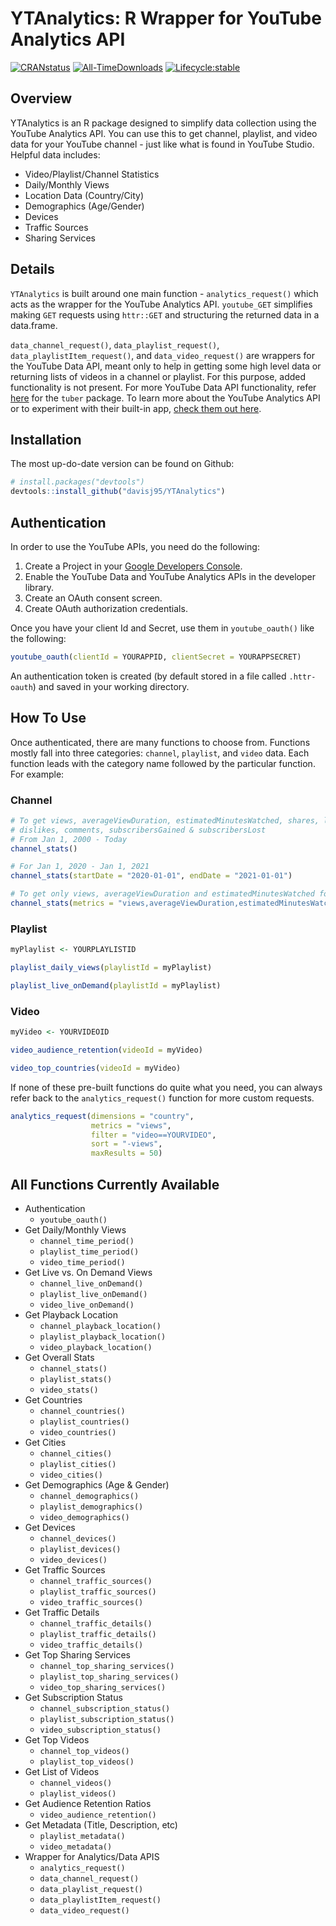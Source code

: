 # YTAnalytics: R Wrapper for YouTube Analytics API

<!-- badges: start -->

[![CRANstatus](https://www.r-pkg.org/badges/version/YTAnalytics)](https://CRAN.R-project.org/package=YTAnalytics) [![All-TimeDownloads](https://cranlogs.r-pkg.org/badges/grand-total/YTAnalytics)](https://cran.r-project.org/package=YTAnalytics) [![Lifecycle:stable](https://img.shields.io/badge/lifecycle-stable-brightgreen.svg)](https://lifecycle.r-lib.org/articles/stages.html#stable)

<!-- badges: end -->

## Overview

YTAnalytics is an R package designed to simplify data collection using the YouTube Analytics API. You can use this to get channel, playlist, and video data for your YouTube channel - just like what is found in YouTube Studio. Helpful data includes:

-   Video/Playlist/Channel Statistics
-   Daily/Monthly Views
-   Location Data (Country/City)
-   Demographics (Age/Gender)
-   Devices
-   Traffic Sources
-   Sharing Services

## Details

`YTAnalytics` is built around one main function - `analytics_request()` which acts as the wrapper for the YouTube Analytics API. `youtube_GET` simplifies making `GET` requests using `httr::GET` and structuring the returned data in a data.frame.

`data_channel_request()`, `data_playlist_request()`, `data_playlistItem_request()`, and `data_video_request()` are wrappers for the YouTube Data API, meant only to help in getting some high level data or returning lists of videos in a channel or playlist. For this purpose, added functionality is not present. For more YouTube Data API functionality, refer [here](https://github.com/gojiplus/tuber) for the `tuber` package. To learn more about the YouTube Analytics API or to experiment with their built-in app, [check them out here](https://developers.google.com/youtube/analytics/data_model).

## Installation

The most up-do-date version can be found on Github:

``` r
# install.packages("devtools")
devtools::install_github("davisj95/YTAnalytics")
```

## Authentication

In order to use the YouTube APIs, you need do the following:

1.  Create a Project in your [Google Developers Console](https://console.cloud.google.com/welcome).
2.  Enable the YouTube Data and YouTube Analytics APIs in the developer library.
3.  Create an OAuth consent screen.
4.  Create OAuth authorization credentials.

Once you have your client Id and Secret, use them in `youtube_oauth()` like the following:

``` r
youtube_oauth(clientId = YOURAPPID, clientSecret = YOURAPPSECRET)
```

An authentication token is created (by default stored in a file called `.httr-oauth`) and saved in your working directory.

## How To Use

Once authenticated, there are many functions to choose from. Functions mostly fall into three categories: `channel`, `playlist`, and `video` data. Each function leads with the category name followed by the particular function. For example:

### Channel

``` r
# To get views, averageViewDuration, estimatedMinutesWatched, shares, likes, 
# dislikes, comments, subscribersGained & subscribersLost
# From Jan 1, 2000 - Today
channel_stats()

# For Jan 1, 2020 - Jan 1, 2021
channel_stats(startDate = "2020-01-01", endDate = "2021-01-01")

# To get only views, averageViewDuration and estimatedMinutesWatched for all time
channel_stats(metrics = "views,averageViewDuration,estimatedMinutesWatched").  #Note that there are no spaces between metrics
```

### Playlist

``` r
myPlaylist <- YOURPLAYLISTID

playlist_daily_views(playlistId = myPlaylist)

playlist_live_onDemand(playlistId = myPlaylist)
```

### Video

``` r
myVideo <- YOURVIDEOID

video_audience_retention(videoId = myVideo)

video_top_countries(videoId = myVideo)
```

If none of these pre-built functions do quite what you need, you can always refer back to the `analytics_request()` function for more custom requests.

``` r
analytics_request(dimensions = "country",
                  metrics = "views",
                  filter = "video==YOURVIDEO",
                  sort = "-views",
                  maxResults = 50)
```

## All Functions Currently Available

-   Authentication
    -   `youtube_oauth()`
-   Get Daily/Monthly Views
    -   `channel_time_period()`
    -   `playlist_time_period()`
    -   `video_time_period()`
-   Get Live vs. On Demand Views
    -   `channel_live_onDemand()`
    -   `playlist_live_onDemand()`
    -   `video_live_onDemand()`
-   Get Playback Location
    -   `channel_playback_location()`
    -   `playlist_playback_location()`
    -   `video_playback_location()`
-   Get Overall Stats
    -   `channel_stats()`
    -   `playlist_stats()`
    -   `video_stats()`
-   Get Countries
    -   `channel_countries()`
    -   `playlist_countries()`
    -   `video_countries()`
-   Get Cities
    -   `channel_cities()`
    -   `playlist_cities()`
    -   `video_cities()`
-   Get Demographics (Age & Gender)
    -   `channel_demographics()`
    -   `playlist_demographics()`
    -   `video_demographics()`
-   Get Devices
    -   `channel_devices()`
    -   `playlist_devices()`
    -   `video_devices()`
-   Get Traffic Sources
    -   `channel_traffic_sources()`
    -   `playlist_traffic_sources()`
    -   `video_traffic_sources()`
-   Get Traffic Details
    -   `channel_traffic_details()`
    -   `playlist_traffic_details()`
    -   `video_traffic_details()`
-   Get Top Sharing Services
    -   `channel_top_sharing_services()`
    -   `playlist_top_sharing_services()`
    -   `video_top_sharing_services()`
-   Get Subscription Status
    -   `channel_subscription_status()`
    -   `playlist_subscription_status()`
    -   `video_subscription_status()`
-   Get Top Videos
    -   `channel_top_videos()`
    -   `playlist_top_videos()`
-   Get List of Videos
    -   `channel_videos()`
    -   `playlist_videos()`
-   Get Audience Retention Ratios
    -   `video_audience_retention()`
-   Get Metadata (Title, Description, etc)
    -   `playlist_metadata()`
    -   `video_metadata()`
-   Wrapper for Analytics/Data APIS
    -   `analytics_request()`
    -   `data_channel_request()`
    -   `data_playlist_request()`
    -   `data_playlistItem_request()`
    -   `data_video_request()`
